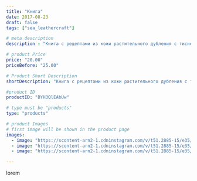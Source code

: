 ```yaml
---
title: "Книга"
date: 2017-08-23
draft: false
tags: ["sea_leathercraft"]

# meta description
description : "Книга с рецептами из кожи растительного дубления с тиснением#ручнаяработа #своимируками #handmade  #тиснение #растительноедубление #подарок #продается #essentuk"

# product Price
price: "20.00"
priceBefore: "25.00"

# Product Short Description
shortDescription: "Книга с рецептами из кожи растительного дубления с тиснением#ручнаяработа #своимируками #handmade  #тиснение #растительноедубление #подарок #продается #essentuki #кмв #кмв_26 #кавказ #kmv_26 #pyatigorsk #belts #ессентуки #цех #leathercraft #кожа #handmade #leather #cuero #belt #ручнаяработа #карвинг #тиснение #подарокручнойработы  #растительноедубление #кожарастительногодубления #ручнаяработа #тиснение з#кошелек #карвинг #хендмейд #handmade #hm #своимируками #кожаныйкошелек #ручнаяработа #своимируками #handmade  #тиснение #растительноедубление #подарок #продается #essentuki #кмв #кмв_26 #кавказ #kmv_26 #pyatigorsk #belts #ессентуки #цех #leathercraft #кожа #сундуквцех #leather #кисет"

#product ID
productID: "BYH3QlEAbUw"

# type must be "products"
type: "products"

# product Images
# first image will be shown in the product page
images:
  - image: "https://scontent-arn2-1.cdninstagram.com/v/t51.2885-15/e35/20987089_160348474520151_8413632201748381696_n.jpg?_nc_ht=scontent-arn2-1.cdninstagram.com&_nc_cat=103&_nc_ohc=pCUQ1Jigd9AAX8792_i&se=7&tp=1&oh=c566e8bc191f04dc8cde7d79e672ee44&oe=605BB0CA&ig_cache_key=MTU4NzQ3OTc4MTY3NzY1OTkzNQ%3D%3D.2"
  - image: "https://scontent-arn2-1.cdninstagram.com/v/t51.2885-15/e35/20987186_2005380143014963_2844230590130028544_n.jpg?_nc_ht=scontent-arn2-1.cdninstagram.com&_nc_cat=107&_nc_ohc=B7F7qhYCR38AX-QrVq7&se=7&tp=1&oh=a669fc4648e1e84ca67ee7358c79e239&oe=605C6A70&ig_cache_key=MTU4NzQ3OTg4MTk1NTAwNjI5NQ%3D%3D.2"
  - image: "https://scontent-arn2-1.cdninstagram.com/v/t51.2885-15/e35/20987218_126475811317259_1002180728181489664_n.jpg?_nc_ht=scontent-arn2-1.cdninstagram.com&_nc_cat=111&_nc_ohc=h92U5rYLBZQAX9Iy8Ns&se=7&tp=1&oh=7516c7b730e4e3e331896cdb9b42abc1&oe=605D9FFB&ig_cache_key=MTU4NzQ3OTkxNDg4MDI0NzY5MQ%3D%3D.2"

---
```

lorem

